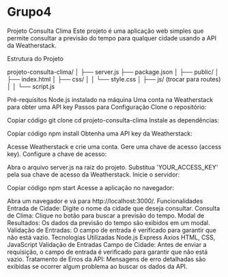 # Grupo4

Projeto Consulta Clima
Este projeto é uma aplicação web simples que permite consultar a previsão do tempo para qualquer cidade usando a API da Weatherstack.

Estrutura do Projeto


projeto-consulta-clima/
│
├── server.js
├── package.json
│
├── public/
│   ├── index.html
│   ├── css/
│   │   └── style.css
│   ├── js/ (trocar para routes)
│   │   └── script.js


Pré-requisitos
Node.js instalado na máquina
Uma conta na Weatherstack para obter uma API key
Passos para Configuração
Clone o repositório:


Copiar código
git clone <URL-do-repositorio>
cd projeto-consulta-clima
Instale as dependências:

Copiar código
npm install
Obtenha uma API key da Weatherstack:

Acesse Weatherstack e crie uma conta.
Gere uma chave de acesso (access key).
Configure a chave de acesso:

Abra o arquivo server.js na raiz do projeto.
Substitua 'YOUR_ACCESS_KEY' pela sua chave de acesso da Weatherstack.
Inicie o servidor:

Copiar código
npm start
Acesse a aplicação no navegador:

Abra um navegador e vá para http://localhost:3000/.
Funcionalidades
Entrada de Cidade: Digite o nome da cidade que deseja consultar.
Consulta de Clima: Clique no botão para buscar a previsão do tempo.
Modal de Resultados: Os dados da previsão do tempo são exibidos em um modal.
Validação de Entradas: O campo de entrada é verificado para garantir que não está vazio.
Tecnologias Utilizadas
Node.js
Express
Axios
HTML, CSS, JavaScript
Validação de Entradas
Campo de Cidade: Antes de enviar a requisição, o campo de entrada é verificado para garantir que não está vazio.
Tratamento de Erros da API: Mensagens de erro detalhadas são exibidas se ocorrer algum problema ao buscar os dados da API.
